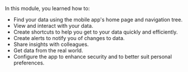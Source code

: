 In this module, you learned how to:
* Find your data using the mobile app's home page and navigation tree.
* View and interact with your data.
* Create shortcuts to help you get to your data quickly and efficiently.
* Create alerts to notify you of changes to data.
* Share insights with colleagues.
* Get data from the real world.
* Configure the app to enhance security and to better suit personal preferences.
